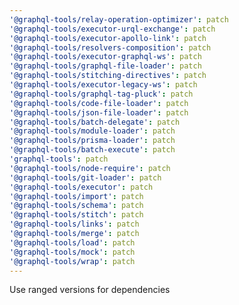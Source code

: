 ```yaml
---
'@graphql-tools/relay-operation-optimizer': patch
'@graphql-tools/executor-urql-exchange': patch
'@graphql-tools/executor-apollo-link': patch
'@graphql-tools/resolvers-composition': patch
'@graphql-tools/executor-graphql-ws': patch
'@graphql-tools/graphql-file-loader': patch
'@graphql-tools/stitching-directives': patch
'@graphql-tools/executor-legacy-ws': patch
'@graphql-tools/graphql-tag-pluck': patch
'@graphql-tools/code-file-loader': patch
'@graphql-tools/json-file-loader': patch
'@graphql-tools/batch-delegate': patch
'@graphql-tools/module-loader': patch
'@graphql-tools/prisma-loader': patch
'@graphql-tools/batch-execute': patch
'graphql-tools': patch
'@graphql-tools/node-require': patch
'@graphql-tools/git-loader': patch
'@graphql-tools/executor': patch
'@graphql-tools/import': patch
'@graphql-tools/schema': patch
'@graphql-tools/stitch': patch
'@graphql-tools/links': patch
'@graphql-tools/merge': patch
'@graphql-tools/load': patch
'@graphql-tools/mock': patch
'@graphql-tools/wrap': patch
---
```


Use ranged versions for dependencies
